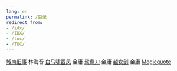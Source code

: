 ```yaml
---
lang: en
permalink: /目录
redirect_from:
- /idx/
- /IDX/
- /toc/
- /TOC/
---
```


[城南旧事](114ff57d-208f-4cc4-a19c-1718fdc3389c)	林海音
[白马啸西风](38b381a7-11e5-450c-9ac9-b5176e9afe61)	金庸
[鸳鸯刀](7eb8340a-acc8-4668-b3e5-0615c06e70b3)	金庸
[越女剑](a5460069-2936-4a5a-ba26-feccbc928f01)	金庸
[Mogicquote](f367a099-ebb4-4e25-96bc-4d3abfb4925b)
